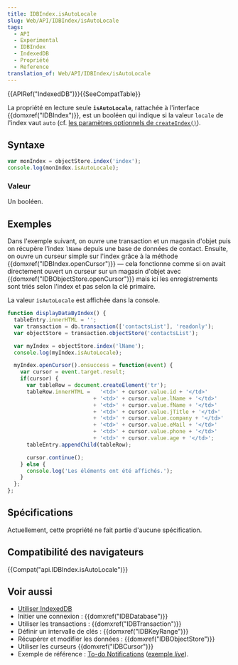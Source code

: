 ```yaml
---
title: IDBIndex.isAutoLocale
slug: Web/API/IDBIndex/isAutoLocale
tags:
  - API
  - Experimental
  - IDBIndex
  - IndexedDB
  - Propriété
  - Reference
translation_of: Web/API/IDBIndex/isAutoLocale
---
```

{{APIRef("IndexedDB")}}{{SeeCompatTable}}

La propriété en lecture seule **`isAutoLocale`**, rattachée à l'interface {{domxref("IDBIndex")}}, est un booléen qui indique si la valeur `locale` de l'index vaut `auto` (cf. [les paramètres optionnels de `createIndex()`](/fr/docs/Web/API/IDBObjectStore/createIndex#Paramètres)).

## Syntaxe

```js
var monIndex = objectStore.index('index');
console.log(monIndex.isAutoLocale);
```

### Valeur

Un booléen.

## Exemples

Dans l'exemple suivant, on ouvre une transaction et un magasin d'objet puis on récupère l'index `lName` depuis une base de données de contact. Ensuite, on ouvre un curseur simple sur l'index grâce à la méthode {{domxref("IDBIndex.openCursor")}} — cela fonctionne comme si on avait directement ouvert un curseur sur un magasin d'objet avec {{domxref("IDBObjectStore.openCursor")}} mais ici les enregistrements sont triés selon l'index et pas selon la clé primaire.

La valeur `isAutoLocale` est affichée dans la console.

```js
function displayDataByIndex() {
  tableEntry.innerHTML = '';
  var transaction = db.transaction(['contactsList'], 'readonly');
  var objectStore = transaction.objectStore('contactsList');

  var myIndex = objectStore.index('lName');
  console.log(myIndex.isAutoLocale);

  myIndex.openCursor().onsuccess = function(event) {
    var cursor = event.target.result;
    if(cursor) {
      var tableRow = document.createElement('tr');
      tableRow.innerHTML =   '<td>' + cursor.value.id + '</td>'
                           + '<td>' + cursor.value.lName + '</td>'
                           + '<td>' + cursor.value.fName + '</td>'
                           + '<td>' + cursor.value.jTitle + '</td>'
                           + '<td>' + cursor.value.company + '</td>'
                           + '<td>' + cursor.value.eMail + '</td>'
                           + '<td>' + cursor.value.phone + '</td>'
                           + '<td>' + cursor.value.age + '</td>';
      tableEntry.appendChild(tableRow);

      cursor.continue();
    } else {
      console.log('Les éléments ont été affichés.');
    }
  };
};
```

## Spécifications

Actuellement, cette propriété ne fait partie d'aucune spécification.

## Compatibilité des navigateurs

{{Compat("api.IDBIndex.isAutoLocale")}}

## Voir aussi

- [Utiliser IndexedDB](/fr/docs/Web/API/API_IndexedDB/Using_IndexedDB)
- Initier une connexion : {{domxref("IDBDatabase")}}
- Utiliser les transactions : {{domxref("IDBTransaction")}}
- Définir un intervalle de clés : {{domxref("IDBKeyRange")}}
- Récupérer et modifier les données : {{domxref("IDBObjectStore")}}
- Utiliser les curseurs {{domxref("IDBCursor")}}
- Exemple de référence : [To-do Notifications](https://github.com/mdn/to-do-notifications/tree/gh-pages) ([exemple _live_](https://mdn.github.io/to-do-notifications/)).
